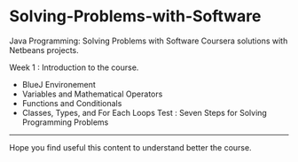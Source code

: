 # Solving-Problems-with-Software

Java Programming: Solving Problems with Software Coursera solutions with Netbeans projects.

Week 1 : Introduction to the course. 
- BlueJ Environement
- Variables and Mathematical Operators
- Functions and Conditionals
- Classes, Types, and For Each Loops
Test : Seven Steps for Solving Programming Problems 


______

Hope you find useful this content to understand better the course.
